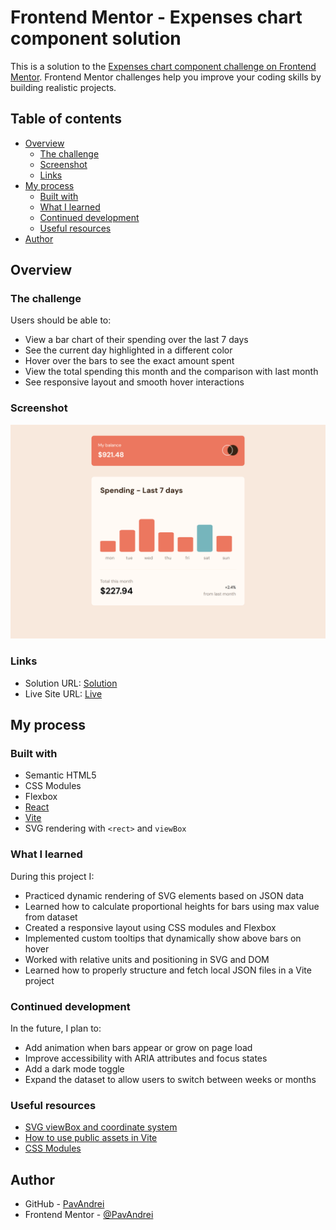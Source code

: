 # Frontend Mentor - Expenses chart component solution

This is a solution to the [Expenses chart component challenge on Frontend Mentor](https://www.frontendmentor.io/challenges/expenses-chart-component-e7yJBUdjwt). Frontend Mentor challenges help you improve your coding skills by building realistic projects.

## Table of contents

- [Overview](#overview)
  - [The challenge](#the-challenge)
  - [Screenshot](#screenshot)
  - [Links](#links)
- [My process](#my-process)
  - [Built with](#built-with)
  - [What I learned](#what-i-learned)
  - [Continued development](#continued-development)
  - [Useful resources](#useful-resources)
- [Author](#author)

## Overview

### The challenge

Users should be able to:

- View a bar chart of their spending over the last 7 days
- See the current day highlighted in a different color
- Hover over the bars to see the exact amount spent
- View the total spending this month and the comparison with last month
- See responsive layout and smooth hover interactions

### Screenshot

![](./screenshot.png)

### Links

- Solution URL: [Solution](https://www.frontendmentor.io/solutions/responsive-react-chart-spendings-component-FtHs8kiwJ2)
- Live Site URL: [Live](https://chart-expenses-one.vercel.app/)

## My process

### Built with

- Semantic HTML5
- CSS Modules
- Flexbox
- [React](https://reactjs.org/)
- [Vite](https://vitejs.dev/)
- SVG rendering with `<rect>` and `viewBox`

### What I learned

During this project I:

- Practiced dynamic rendering of SVG elements based on JSON data
- Learned how to calculate proportional heights for bars using max value from dataset
- Created a responsive layout using CSS modules and Flexbox
- Implemented custom tooltips that dynamically show above bars on hover
- Worked with relative units and positioning in SVG and DOM
- Learned how to properly structure and fetch local JSON files in a Vite project

### Continued development

In the future, I plan to:

- Add animation when bars appear or grow on page load
- Improve accessibility with ARIA attributes and focus states
- Add a dark mode toggle
- Expand the dataset to allow users to switch between weeks or months

### Useful resources

- [SVG viewBox and coordinate system](https://developer.mozilla.org/en-US/docs/Web/SVG/Attribute/viewBox)
- [How to use public assets in Vite](https://vitejs.dev/guide/assets.html#the-public-directory)
- [CSS Modules](https://github.com/css-modules/css-modules)

## Author

- GitHub - [PavAndrei](https://github.com/PavAndrei/)
- Frontend Mentor - [@PavAndrei](https://www.frontendmentor.io/profile/PavAndrei)
